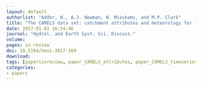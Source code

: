 ```yaml
---
layout: default
authorlist: "Addor, N., A.J. Newman, N. Mizukami, and M.P. Clark"
title: "The CAMELS data set: catchment attributes and meteorology for large-sample studies"
date: 2017-01-01 16:54:46
journal: "Hydrol. and Earth Syst. Sci. Discuss."
volume: 
pages: in review
doi: 10.5194/hess-2017-169
download:
tags: [papersinreview, paper_CAMELS_attributes, paper_CAMELS_timeseries]
categories:
- papers
---
```


